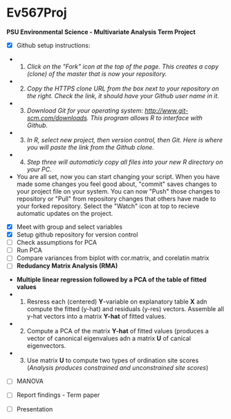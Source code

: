 # Ev567Proj
**PSU Environmental Science - Multivariate Analysis Term Project**

- [x] Github setup instructions:  
- 1.  *Click on the "Fork" icon at the top of the page.  This creates a copy (clone) of the master that is now your repository.*
- 2.  *Copy the HTTPS clone URL from the box next to your repository on the right. Check the link, it should have your Github user name in it.*
- 3. *Download Git for your operating system:  http://www.git-scm.com/downloads. This program allows R to interface with Github.*
- 3. *In R, select new project, then version control, then Git.  Here is where you will paste the link from the Github clone.*
- 4. *Step three will automaticly copy all files into your new R directory on your PC.*
- You are all set, now you can start changing your script.  When you have made some changes you feel good about, "commit" saves changes to your project file on your system.  You can now "Push" those changes to repository or "Pull" from repository changes that others have made to your forked repository. Select the "Watch" icon at top to recieve automatic updates on the project.
- [x] Meet with group and select variables
- [x] Setup github repository for version control
- [ ] Check assumptions for PCA
- [ ] Run PCA
- [ ] Compare variances from biplot with cor.matrix, and corelatin matrix
- [ ] **Redudancy Matrix Analysis (RMA)**
- **Multiple linear regression followed by a PCA of the table of fitted values**
- 1. Resress each (centered) **Y**-variable on explanatory table **X** adn compute the fitted (y-hat) and residuals (y-res) vectors.  Assemble all y-hat vectors into a matrix **Y-hat** of fitted values.
- 2. Compute a PCA of the matrix **Y-hat** of fitted values (produces a vector of canonical eigenvalues adn a matrix **U** of canical eigenvectors.
- 3.  Use matrix **U** to compute two types of ordination site scores (*Analysis produces constrained and unconstrained site scores*)
- [ ] MANOVA
- [ ] Report findings - Term paper
- [ ] Presentation

